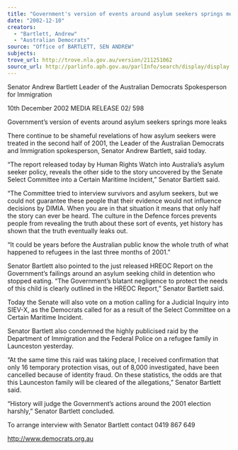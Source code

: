```yaml
---
title: "Government's version of events around asylum seekers springs more leaks."
date: "2002-12-10"
creators:
  - "Bartlett, Andrew"
  - "Australian Democrats"
source: "Office of BARTLETT, SEN ANDREW"
subjects:
trove_url: http://trove.nla.gov.au/version/211251062
source_url: http://parlinfo.aph.gov.au/parlInfo/search/display/display.w3p;query=Id%3A%22media/pressrel/SA586%22
---
```


 Senator Andrew Bartlett  Leader of the Australian Democrats  Spokesperson for Immigration 

 10th December 2002   MEDIA RELEASE     02/ 598             

 

 

 Government’s version of events around   asylum seekers springs more leaks    

 There continue to be shameful revelations of how asylum seekers were treated in the second half of  2001, the Leader of the Australian Democrats and Immigration spokesperson, Senator Andrew Bartlett,  said today.   

 “The report released today by Human Rights Watch into Australia’s asylum seeker policy, reveals the  other side to the story uncovered by the Senate Select Committee into a Certain Maritime Incident,”  Senator Bartlett said.   

 “The Committee tried to interview survivors and asylum seekers, but we could not guarantee these  people that their evidence would not influence decisions by DIMIA. When you are in that situation it  means that only half the story can ever be heard. The culture in the Defence forces prevents people  from revealing the truth about these sort of events, yet history has shown that the truth eventually leaks  out.   

 “It could be years before the Australian public know the whole truth of what happened to refugees in  the last three months of 2001.”   

 Senator Bartlett also pointed to the just released HREOC Report on the Government’s failings around  an asylum seeking child in detention who stopped eating.   “The Government’s blatant negligence to protect the needs of this child is clearly outlined in the  HREOC Report,” Senator Bartlett said.    

 Today the Senate will also vote on a motion calling for a Judicial Inquiry into SIEV-X, as the  Democrats called for as a result of the Select Committee on a Certain Maritime Incident.    

 Senator Bartlett also condemned the highly publicised raid by the Department of Immigration and the  Federal Police on a refugee family in Launceston yesterday.    

 “At the same time this raid was taking place, I received confirmation that only 16 temporary protection  visas, out of 8,000 investigated, have been cancelled because of identity fraud. On these statistics, the  odds are that this Launceston family will be cleared of the allegations,” Senator Bartlett said.   

 “History will judge the Government’s actions around the 2001 election harshly,” Senator Bartlett  concluded.    

 To arrange interview with Senator Bartlett contact 0419 867 649 

 

 http://www.democrats.org.au 

